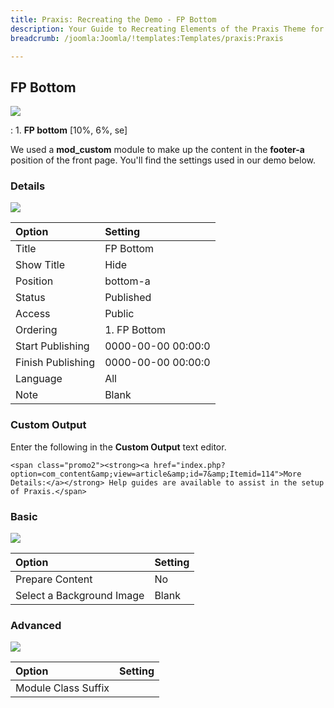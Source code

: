 ```yaml
---
title: Praxis: Recreating the Demo - FP Bottom
description: Your Guide to Recreating Elements of the Praxis Theme for Joomla
breadcrumb: /joomla:Joomla/!templates:Templates/praxis:Praxis

---
```


FP Bottom
-----
![][demo]

:   1. **FP bottom** [10%, 6%, se]

We used a **mod_custom** module to make up the content in the **footer-a** position of the front page. You'll find the settings used in our demo below.

### Details
![][demo2]

| Option | Setting |
|:------|:-------|
| Title | FP Bottom |
| Show Title | Hide |
| Position | bottom-a |
| Status | Published |
| Access | Public |
| Ordering | 1. FP Bottom |
| Start Publishing | 0000-00-00 00:00:0 |
| Finish Publishing | 0000-00-00 00:00:0 |
| Language | All |
| Note | Blank |

### Custom Output
Enter the following in the **Custom Output** text editor.

~~~
<span class="promo2"><strong><a href="index.php?option=com_content&amp;view=article&amp;id=7&amp;Itemid=114">More Details:</a></strong> Help guides are available to assist in the setup of Praxis.</span>
~~~

### Basic
![][demo3]

| Option | Setting |
|:------|:-------|
| Prepare Content | No |
| Select a Background Image | Blank |

### Advanced
![][demo4]

| Option | Setting |
|:------|:-------|
| Module Class Suffix |  |

[demo]: assets/demo_9.jpeg
[demo2]: assets/bottom_1.jpeg
[demo3]: assets/bottom_2.jpeg
[demo4]: assets/bottom_3.jpeg